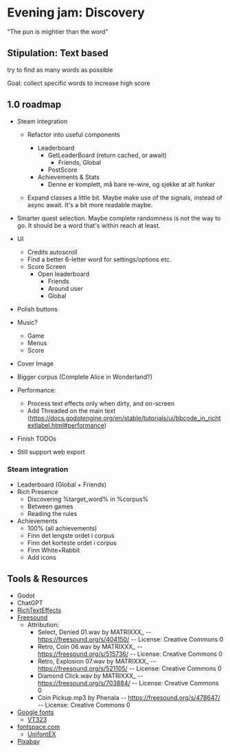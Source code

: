 # Evening jam: Discovery

"The pun is mightier than the word"

## Stipulation: Text based

try to find as many words as possible

Goal: collect specific words to increase high score

## 1.0 roadmap

- Steam integration
  - Refactor into useful components
    - Leaderboard
      - GetLeaderBoard (return cached, or await)
        - Friends, Global
      - PostScore
    - Achievements & Stats
      - Denne er komplett, må bare re-wire, og sjekke at alt funker

  - Expand classes a little bit. Maybe make use of the signals, instead of async await. It's a bit more readable maybe.

- Smarter quest selection. Maybe complete randomness is not the way to go. It should be a word that's within reach at least.

- UI
  - Credits autoscroll
  - Find a better 6-letter word for settings/options etc.
  - Score Screen
    - Open leaderboard
      - Friends
      - Around user
      - Global

- Polish buttons
- Music?
  - Game
  - Menus
  - Score
- Cover Image
- Bigger corpus (Complete Alice in Wonderland?)

- Performance:
  - Process text effects only when dirty, and on-screen
  - Add Threaded on the main text (https://docs.godotengine.org/en/stable/tutorials/ui/bbcode_in_richtextlabel.html#performance)

- Finish TODOs
- Still support web export

### Steam integration

- Leaderboard (Global + Friends)
- Rich Presence
  - Discovering %target_word% in %corpus%
  - Between games
  - Reading the rules
- Achievements
  - 100% (all achievements)
  - Finn det lengste ordet i corpus
  - Finn det korteste ordet i corpus
  - Finn White+Rabbit
  - Add icons

## Tools & Resources

- Godot
- ChatGPT
- [RichTextEffects](https://github.com/teebarjunk/godot-text_effects)
- [Freesound](https://freesound.org/)
  - Attribution:
    - Select, Denied 01.wav by MATRIXXX_ -- https://freesound.org/s/404150/ -- License: Creative Commons 0
    - Retro, Coin 06.wav by MATRIXXX_ -- https://freesound.org/s/515736/ -- License: Creative Commons 0
    - Retro, Explosion 07.wav by MATRIXXX_ -- https://freesound.org/s/521105/ -- License: Creative Commons 0
    - Diamond Click.wav by MATRIXXX_ -- https://freesound.org/s/703884/ -- License: Creative Commons 0
    - Coin Pickup.mp3 by Phenala -- https://freesound.org/s/478647/ -- License: Creative Commons 0
- [Google fonts](https://fonts.google.com/)
  - [VT323](https://fonts.google.com/specimen/VT323)
- [fontspace.com](https://www.fontspace.com/)
  - [UnifontEX](https://www.fontspace.com/unifontex-font-f26370)
- [Pixabay](https://pixabay.com/)